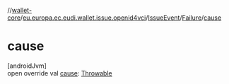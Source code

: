 //[wallet-core](../../../../index.md)/[eu.europa.ec.eudi.wallet.issue.openid4vci](../../index.md)/[IssueEvent](../index.md)/[Failure](index.md)/[cause](cause.md)

# cause

[androidJvm]\
open override
val [cause](cause.md): [Throwable](https://kotlinlang.org/api/latest/jvm/stdlib/kotlin/-throwable/index.html)
